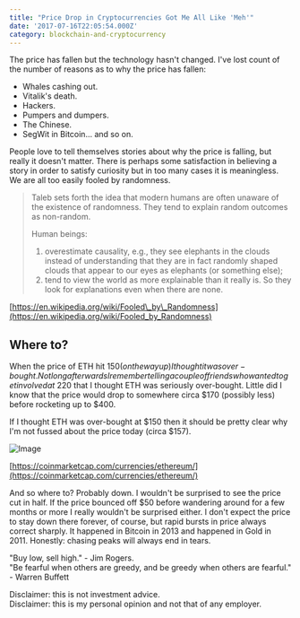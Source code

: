 ```yaml
---
title: "Price Drop in Cryptocurrencies Got Me All Like 'Meh'"
date: '2017-07-16T22:05:54.000Z'
category: blockchain-and-cryptocurrency
---
```

The price has fallen but the technology hasn't changed. I've lost count of the number of reasons as to why the price has fallen:

*   Whales cashing out.
*   Vitalik's death.
*   Hackers.
*   Pumpers and dumpers.
*   The Chinese.
*   SegWit in Bitcoin... and so on.

People love to tell themselves stories about why the price is falling, but really it doesn't matter. There is perhaps some satisfaction in believing a story in order to satisfy curiosity but in too many cases it is meaningless. We are all too easily fooled by randomness.

> Taleb sets forth the idea that modern humans are often unaware of the existence of randomness. They tend to explain random outcomes as non-random.
> 
> Human beings:
> 
> 1.  overestimate causality, e.g., they see elephants in the clouds instead of understanding that they are in fact randomly shaped clouds that appear to our eyes as elephants (or something else);
> 2.  tend to view the world as more explainable than it really is. So they look for explanations even when there are none.

[https://en.wikipedia.org/wiki/Fooled\_by\_Randomness](https://en.wikipedia.org/wiki/Fooled_by_Randomness)

Where to?
---------

When the price of ETH hit $150 (on the way up) I thought it was over-bought. Not long afterwards I remember telling a couple of friends who wanted to get involved at ~$220 that I thought ETH was seriously over-bought. Little did I know that the price would drop to somewhere circa $170 (possibly less) before rocketing up to $400.

If I thought ETH was over-bought at $150 then it should be pretty clear why I'm not fussed about the price today (circa $157).

![Image](https://steemitimages.com/0x0/https://steemitimages.com/DQmT9ozhXjf9KbyQHiJf7Z4ZQaonNyUEtkkRXjJPCewrSdt/image.png)

[https://coinmarketcap.com/currencies/ethereum/](https://coinmarketcap.com/currencies/ethereum/)

And so where to? Probably down. I wouldn't be surprised to see the price cut in half. If the price bounced off $50 before wandering around for a few months or more I really wouldn't be surprised either. I don't expect the price to stay down there forever, of course, but rapid bursts in price always correct sharply. It happened in Bitcoin in 2013 and happened in Gold in 2011. Honestly: chasing peaks will always end in tears.

"Buy low, sell high." - Jim Rogers.  
"Be fearful when others are greedy, and be greedy when others are fearful." - Warren Buffett

Disclaimer: this is not investment advice.  
Disclaimer: this is my personal opinion and not that of any employer.
